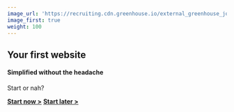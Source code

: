 ```yaml
---
image_url: 'https://recruiting.cdn.greenhouse.io/external_greenhouse_job_boards/logos/000/007/263/original/Axios_logo_-_RGB_-_clear_space.png?1580309119'
image_first: true
weight: 100
---
```


## Your first website

#### Simplified without the headache

Start or nah?

<a href="https://google.com"><b>Start now ></b></a>
<a href="https://google.com" class="inverted"><b>Start later ></b></a>
